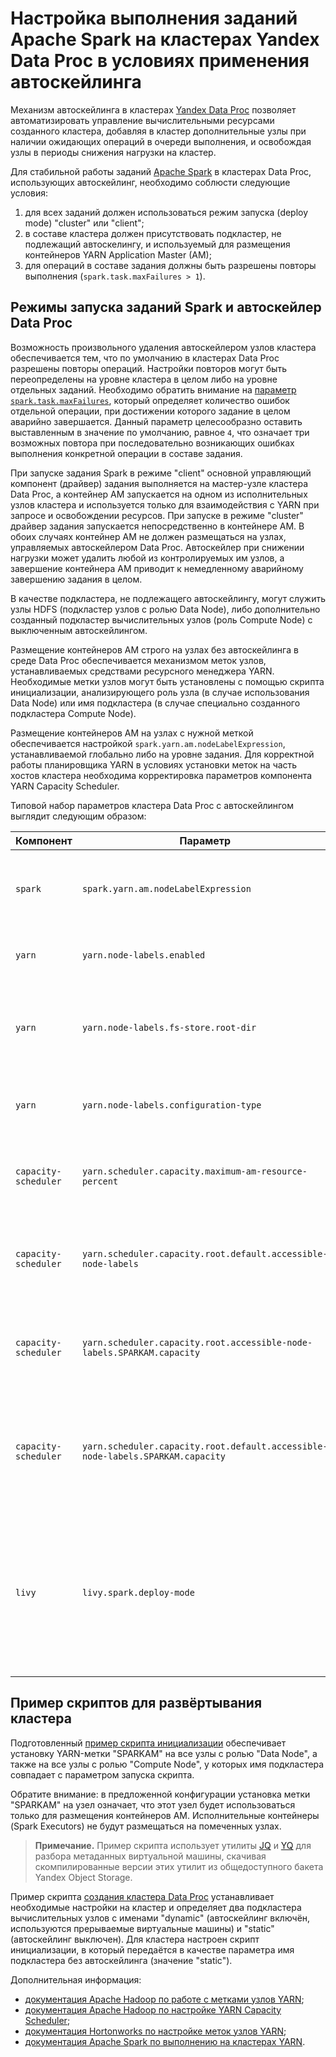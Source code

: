 # Настройка выполнения заданий Apache Spark на кластерах Yandex Data Proc в условиях применения автоскейлинга 

Механизм автоскейлинга в кластерах [Yandex Data Proc](https://cloud.yandex.ru/services/data-proc) позволяет автоматизировать управление вычислительными ресурсами созданного кластера, добавляя в кластер дополнительные узлы при наличии ожидающих операций в очереди выполнения, и освобождая узлы в периоды снижения нагрузки на кластер.

Для стабильной работы заданий [Apache Spark](https://spark.apache.org) в кластерах Data Proc, использующих автоскейлинг, необходимо соблюсти следующие условия:
1. для всех заданий должен использоваться режим запуска (deploy mode) "cluster" или "client";
2. в составе кластера должен присутствовать подкластер, не подлежащий автоскелингу, и используемый для размещения контейнеров YARN Application Master (AM);
3. для операций в составе задания должны быть разрешены повторы выполнения (`spark.task.maxFailures > 1`).


## Режимы запуска заданий Spark и автоскейлер Data Proc

Возможность произвольного удаления автоскейлером узлов кластера обеспечивается тем, что по умолчанию в кластерах Data Proc разрешены повторы операций. Настройки повторов могут быть переопределены на уровне кластера в целом либо на уровне отдельных заданий. Необходимо обратить внимание на [параметр `spark.task.maxFailures`](https://spark.apache.org/docs/3.0.3/configuration.html), который определяет количество ошибок отдельной операции, при достижении которого задание в целом аварийно завершается. Данный параметр целесообразно оставить выставленным в значение по умолчанию, равное `4`, что означает три возможных повтора при последовательно возникающих ошибках выполнения конкретной операции в составе задания.

При запуске задания Spark в режиме "client" основной управляющий компонент (драйвер) задания выполняется на мастер-узле кластера Data Proc, а контейнер AM запускается на одном из исполнительных узлов кластера и используется только для взаимодействия с YARN при запросе и освобождении ресурсов. При запуске в режиме "cluster" драйвер задания запускается непосредственно в контейнере AM. В обоих случаях контейнер AM не должен размещаться на узлах, управляемых автоскейлером Data Proc. Автоскейлер при снижении нагрузки может удалить любой из контролируемых им узлов, а завершение контейнера AM приводит к немедленному аварийному завершению задания в целом.

В качестве подкластера, не подлежащего автоскейлингу, могут служить узлы HDFS (подкластер узлов с ролью Data Node), либо дополнительно созданный подкластер вычислительных узлов (роль Compute Node) с выключенным автоскейлингом.

Размещение контейнеров AM строго на узлах без автоскейлинга в среде Data Proc обеспечивается механизмом меток узлов, устанавливаемых средствами ресурсного менеджера YARN. Необходимые метки узлов могут быть установлены с помощью скрипта инициализации, анализирующего роль узла (в случае использования Data Node) или имя подкластера (в случае специально созданного подкластера Compute Node).

Размещение контейнеров AM на узлах с нужной меткой обеспечивается настройкой `spark.yarn.am.nodeLabelExpression`, устанавливаемой глобально либо на уровне задания. Для корректной работы планировщика YARN в условиях установки меток на часть хостов кластера необходима корректировка параметров компонента YARN Capacity Scheduler.

Типовой набор параметров кластера Data Proc с автоскейлингом выглядит следующим образом:

| Компонент | Параметр | Типовое значение | Пояснение |
| --------- | -------- | ---------------- | -------------------------- |
| `spark` | `spark.yarn.am.nodeLabelExpression` | `SPARKAM` | Имя метки для отбора узлов для запуска AM-контейнеров заданий Spark |
| `yarn` | `yarn.node-labels.enabled` | `true` | Включить поддержку меток узлов в YARN |
| `yarn` | `yarn.node-labels.fs-store.root-dir` | `file:///hadoop/yarn/node-labels` | Каталог для хранения меток узлов в файловой системе мастер-узла кластера |
| `yarn` | `yarn.node-labels.configuration-type` | `centralized` | Режим управления метками, обычно `centralized` |
| `capacity-scheduler` | `yarn.scheduler.capacity.maximum-am-resource-percent` | `1.00` | Максимальная доля ресурсов (от 0.0 до 0.1) на выполнение контейнеров AM |
| `capacity-scheduler`  | `yarn.scheduler.capacity.root.default.accessible-node-labels` | `SPARKAM` | Разрешить заданиям в очереди `default` использовать узлы с меткой `SPARKAM` |
| `capacity-scheduler`  | `yarn.scheduler.capacity.root.accessible-node-labels.SPARKAM.capacity` | `100` | Установить допустимую долю использования узлов с меткой `SPARKAM` в 100% |
| `capacity-scheduler`  | `yarn.scheduler.capacity.root.default.accessible-node-labels.SPARKAM.capacity` | `100` | Установить допустимую долю использования заданиями очереди `default` узлов с меткой `SPARKAM` в 100% |
| `livy` | `livy.spark.deploy-mode` | `cluster` | Использовать в сессиях Apache Livy режим запуска `cluster`, вместо используемого по умолчанию для легковесных кластеров Data Proc режима `client` |


## Пример скриптов для развёртывания кластера

Подготовленный [пример скрипта инициализации](init_nodelabels.sh) обеспечивает установку YARN-метки "SPARKAM" на все узлы с ролью "Data Node", а также на все узлы с ролью "Compute Node", у которых имя подкластера совпадает с параметром запуска скрипта.

Обратите внимание: в предложенной конфигурации установка метки "SPARKAM" на узел означает, что этот узел будет использоваться только для размещения контейнеров AM. Исполнительные контейнеры (Spark Executors) не будут размещаться на помеченных узлах.

> **Примечание.** Пример скрипта использует утилиты [JQ](https://github.com/jqlang/jq) и [YQ](https://github.com/mikefarah/yq) для разбора метаданных виртуальной машины, скачивая скомпилированные версии этих утилит из общедоступного бакета Yandex Object Storage.

Пример скрипта [создания кластера Data Proc](dp-scaling-20.sh) устанавливает необходимые настройки на кластер и определяет два подкластера вычислительных узлов с именами "dynamic" (автоскейлинг включён, используются прерываемые виртуальные машины) и "static" (автоскейлинг выключен). Для кластера настроен скрипт инициализации, в который передаётся в качестве параметра имя подкластера без автоскейлинга (значение "static").

Дополнительная информация:
* [документация Apache Hadoop по работе с метками узлов YARN](https://hadoop.apache.org/docs/stable/hadoop-yarn/hadoop-yarn-site/NodeLabel.html);
* [документация Apache Hadoop по настройке YARN Capacity Scheduler](https://hadoop.apache.org/docs/stable/hadoop-yarn/hadoop-yarn-site/CapacityScheduler.html);
* [документация Hortonworks по настройке меток узлов YARN](https://docs.cloudera.com/HDPDocuments/HDP2/HDP-2.4.2/bk_yarn_resource_mgt/content/configuring_node_labels.html);
* [документация Apache Spark по выполнению на кластерах YARN](https://spark.apache.org/docs/3.0.3/running-on-yarn.html).
